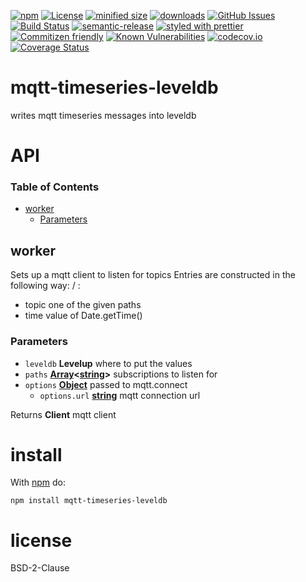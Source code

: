 [![npm](https://img.shields.io/npm/v/mqtt-timeseries-leveldb.svg)](https://www.npmjs.com/package/mqtt-timeseries-leveldb)
[![License](https://img.shields.io/badge/License-BSD%203--Clause-blue.svg)](https://opensource.org/licenses/BSD-3-Clause)
[![minified size](https://badgen.net/bundlephobia/min/mqtt-timeseries-leveldb)](https://bundlephobia.com/result?p=mqtt-timeseries-leveldb)
[![downloads](http://img.shields.io/npm/dm/mqtt-timeseries-leveldb.svg?style=flat-square)](https://npmjs.org/package/mqtt-timeseries-leveldb)
[![GitHub Issues](https://img.shields.io/github/issues/arlac77/mqtt-timeseries-leveldb.svg?style=flat-square)](https://github.com/arlac77/mqtt-timeseries-leveldb/issues)
[![Build Status](https://secure.travis-ci.org/arlac77/mqtt-timeseries-leveldb.png)](http://travis-ci.org/arlac77/mqtt-timeseries-leveldb)
[![semantic-release](https://img.shields.io/badge/%20%20%F0%9F%93%A6%F0%9F%9A%80-semantic--release-e10079.svg)](https://github.com/arlac77/mqtt-timeseries-leveldb)
[![styled with prettier](https://img.shields.io/badge/styled_with-prettier-ff69b4.svg)](https://github.com/prettier/prettier)
[![Commitizen friendly](https://img.shields.io/badge/commitizen-friendly-brightgreen.svg)](http://commitizen.github.io/cz-cli/)
[![Known Vulnerabilities](https://snyk.io/test/github/arlac77/mqtt-timeseries-leveldb/badge.svg)](https://snyk.io/test/github/arlac77/mqtt-timeseries-leveldb)
[![codecov.io](http://codecov.io/github/arlac77/mqtt-timeseries-leveldb/coverage.svg?branch=master)](http://codecov.io/github/arlac77/mqtt-timeseries-leveldb?branch=master)
[![Coverage Status](https://coveralls.io/repos/arlac77/mqtt-timeseries-leveldb/badge.svg)](https://coveralls.io/r/arlac77/mqtt-timeseries-leveldb)

# mqtt-timeseries-leveldb

writes mqtt timeseries messages into leveldb

# API

<!-- Generated by documentation.js. Update this documentation by updating the source code. -->

### Table of Contents

-   [worker](#worker)
    -   [Parameters](#parameters)

## worker

Sets up a mqtt client to listen for topics
Entries are constructed in the following way:
<topic>/<time> : <value>

-   topic one of the given paths
-   time value of Date.getTime()

### Parameters

-   `leveldb` **Levelup** where to put the values
-   `paths` **[Array](https://developer.mozilla.org/docs/Web/JavaScript/Reference/Global_Objects/Array)&lt;[string](https://developer.mozilla.org/docs/Web/JavaScript/Reference/Global_Objects/String)>** subscriptions to listen for
-   `options` **[Object](https://developer.mozilla.org/docs/Web/JavaScript/Reference/Global_Objects/Object)** passed to mqtt.connect
    -   `options.url` **[string](https://developer.mozilla.org/docs/Web/JavaScript/Reference/Global_Objects/String)** mqtt connection url

Returns **Client** mqtt client

# install

With [npm](http://npmjs.org) do:

```shell
npm install mqtt-timeseries-leveldb
```

# license

BSD-2-Clause
